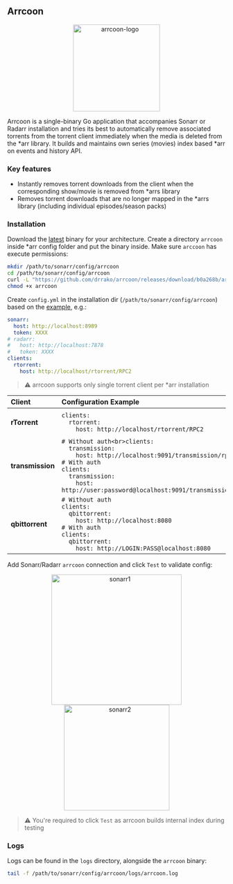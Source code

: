 ## Arrcoon

<p align="center">
  <img width="200" alt="arrcoon-logo" src="https://github.com/user-attachments/assets/cae8cf05-ed86-411b-94c9-0a6505585204" />
</p>

Arrcoon is a single-binary Go application that accompanies Sonarr or Radarr installation and tries its best to automatically remove associated torrents from the torrent client immediately when the media is deleted from the *arr library. It builds and maintains own series (movies) index based *arr on events and history API.

### Key features

- Instantly removes torrent downloads from the client when the corresponding show/movie is removed from *arrs library
- Removes torrent downloads that are no longer mapped in the *arrs library (including individual episodes/season packs)

### Installation

Download the [latest](https://github.com/drrako/arrcoon/releases) binary for your architecture. Create a directory `arrcoon` inside *arr config folder and put the binary inside.
Make sure `arccoon` has execute permissions:
```bash
mkdir /path/to/sonarr/config/arrcoon
cd /path/to/sonarr/config/arrcoon
curl -L "https://github.com/drrako/arrcoon/releases/download/b0a268b/arrcoon-linux-amd64-b0a268b.zip" -o arrcoon.zip && unzip arrcoon.zip && rm arrcoon.zip
chmod +x arrcoon
```

Create `config.yml` in the installation dir (`/path/to/sonarr/config/arrcoon`) based on the [example](https://github.com/drrako/arrcoon/blob/main/config.sample.yml), e.g.:
```yml
sonarr:
  host: http://localhost:8989
  token: XXXX
# radarr:
#   host: http://localhost:7878
#   token: XXXX
clients:
  rtorrent:
    host: http://localhost/rtorrent/RPC2
```

> ⚠️ arrcoon supports only single torrent client per *arr installation

| Client | Configuration Example | Notes |
| :--- | :--- | :--- |
| **rTorrent** | `clients:`<br>`  rtorrent:`<br>`    host: http://localhost/rtorrent/RPC2` | Basic auth is not supported. |
| **transmission** | `# Without auth<br>clients:`<br>`  transmission:`<br>`    host: http://localhost:9091/transmission/rpc`<br>`# With auth`<br>`clients:`<br>`  transmission:`<br>`    host: http://user:password@localhost:9091/transmission/rpc` | |
| **qbittorrent** | `# Without auth`<br>`clients:`<br>`  qbittorrent:`<br>`    host: http://localhost:8080`<br>`# With auth`<br>`clients:`<br>`  qbittorrent:`<br>`    host: http://LOGIN:PASS@localhost:8080` | |


Add Sonarr/Radarr `arrcoon` connection and click `Test` to validate config:

<p align="center">
  <img width="300" alt="sonarr1" src="https://github.com/user-attachments/assets/795424ae-363d-44bb-9cbf-8f95b7877d58" />
  <img width="243" alt="sonarr2" src="https://github.com/user-attachments/assets/883724d2-6b2e-4a27-85ae-3f95cc65443a" />
</p>

> :warning: You're required to click `Test` as arrcoon builds internal index during testing


### Logs

Logs can be found in the `logs` directory, alongside the `arrcoon` binary:
```bash
tail -f /path/to/sonarr/config/arrcoon/logs/arrcoon.log
```
